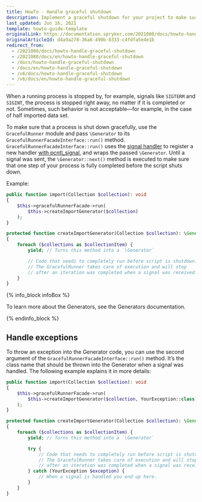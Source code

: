 ```yaml
---
title: HowTo - Handle graceful shutdown
description: Implement a graceful shutdown for your project to make sure the uncompleted processes are not stopped by signals like SIGTERM.
last_updated: Jun 16, 2021
template: howto-guide-template
originalLink: https://documentation.spryker.com/2021080/docs/howto-handle-graceful-shutdown
originalArticleId: d4a9a278-36a6-490b-8333-c4fdfa5e4e1b
redirect_from:
  - /2021080/docs/howto-handle-graceful-shutdown
  - /2021080/docs/en/howto-handle-graceful-shutdown
  - /docs/howto-handle-graceful-shutdown
  - /docs/en/howto-handle-graceful-shutdown
  - /v6/docs/howto-handle-graceful-shutdown
  - /v6/docs/en/howto-handle-graceful-shutdown
---
```


When a running process is stopped by, for example, signals like `SIGTERM` and `SIGINT`, the process is stopped right away, no matter if it is completed or not. Sometimes, such behavior is not acceptable—for example, in the case of half imported data set.

To make sure that a process is shut down gracefully, use the `GracefulRunner` module and pass `\Generator` to its `GracefulRunnerFacadeInterface::run()` method. `GracefulRunnerFacadeInterface::run()` uses the [signal handler](https://github.com/Seldaek/signal-handler) to register a new handler [with pcntl_signal](https://www.php.net/manual/en/function.pcntl-signal.php), and wraps the passed `\Generator`.  Until a signal was sent, the `\Generator::next()` method is executed to make sure that one step of your process is fully completed before the script shuts down.

Example:

```php
public function import(Collection $collection): void
{
    $this->gracefulRunnerFacade->run(
        $this->createImportGenerator($collection)
    );
}

protected function createImportGenerator(Collection $collection): \Generator
{
    foreach ($collections as $collectionItem) {
        yield; // Turns this method into a `\Generator`

        // Code that needs to completely run before script is shutdown.
        // The GracefulRunner takes care of execution and will stop
        // after an iteration was completed when a signal was received.
    }
}
```

{% info_block infoBox %}

To learn more about the Generators, see the Generators documentation.

{% endinfo_block %}

## Handle exceptions

To throw an exception into the Generator code, you can use the second argument of the `GracefulRunnerFacadeInterface::run()` method. It’s the class name that should be thrown into the Generator when a signal was handled. The following example explains it in more details:

```php
public function import(Collection $collection): void
{
    $this->gracefulRunnerFacade->run(
        $this->createImportGenerator($collection, YourException::class)
    );
}

protected function createImportGenerator(Collection $collection): \Generator
{
    foreach ($collections as $collectionItem) {
        yield; // Turns this method into a `\Generator`

        try {
            // Code that needs to completely run before script is shutdown.
            // The GracefulRunner takes care of execution and will stop
            // after an iteration was completed when a signal was received.
        } catch (YourException $exception) {
            // When a signal is handled you end up here.
        }
    }
}
```
